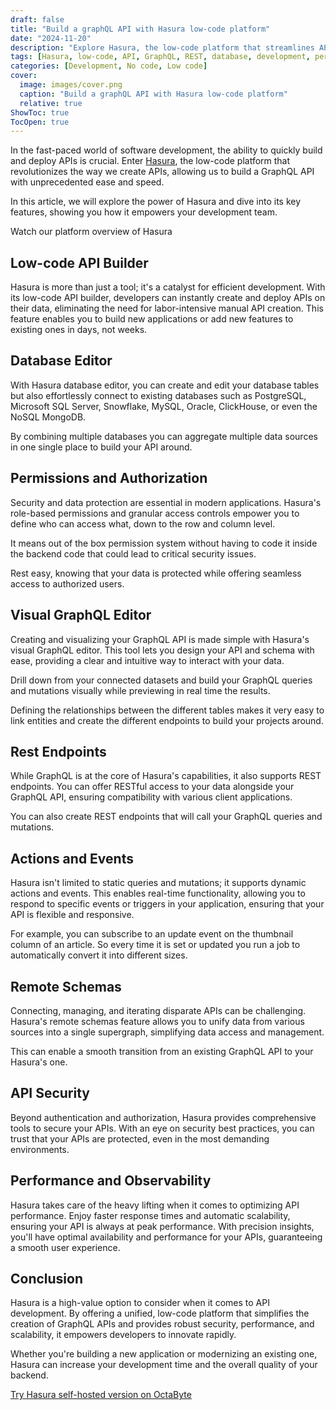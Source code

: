 ```yaml
---
draft: false
title: "Build a graphQL API with Hasura low-code platform"
date: "2024-11-20"
description: "Explore Hasura, the low-code platform that streamlines API creation with powerful features like GraphQL and REST API building, role-based permissions, real-time events, and database integration. Boost development speed and security for modern applications."
tags: [Hasura, low-code, API, GraphQL, REST, database, development, permissions, scalability, security, performance, backend, innovation, modern apps]
categories: [Development, No code, Low code]
cover:
  image: images/cover.png
  caption: "Build a graphQL API with Hasura low-code platform"
  relative: true
ShowToc: true
TocOpen: true
---
```



In the fast\-paced world of software development, the ability to quickly build and deploy APIs is crucial. Enter [Hasura](https://octabyte.io/development/nocode-lowcode/hasura), the low\-code platform that revolutionizes the way we create APIs, allowing us to build a GraphQL API with unprecedented ease and speed. 

In this article, we will explore the power of Hasura and dive into its key features, showing you how it empowers your development team.



Watch our platform overview of Hasura



## **Low\-code API Builder**

Hasura is more than just a tool; it's a catalyst for efficient development. With its low\-code API builder, developers can instantly create and deploy APIs on their data, eliminating the need for labor\-intensive manual API creation. This feature enables you to build new applications or add new features to existing ones in days, not weeks.

## **Database Editor**

With Hasura database editor, you can create and edit your database tables but also effortlessly connect to existing databases such as PostgreSQL, Microsoft SQL Server, Snowflake, MySQL, Oracle, ClickHouse, or even the NoSQL MongoDB.

By combining multiple databases you can aggregate multiple data sources in one single place to build your API around. 

## **Permissions and Authorization**

Security and data protection are essential in modern applications. Hasura's role\-based permissions and granular access controls empower you to define who can access what, down to the row and column level. 

It means out of the box permission system without having to code it inside the backend code that could lead to critical security issues.

Rest easy, knowing that your data is protected while offering seamless access to authorized users.

## **Visual GraphQL Editor**

Creating and visualizing your GraphQL API is made simple with Hasura's visual GraphQL editor. This tool lets you design your API and schema with ease, providing a clear and intuitive way to interact with your data.

Drill down from your connected datasets and build your GraphQL queries and mutations visually while previewing in real time the results.

Defining the relationships between the different tables makes it very easy to link entities and create the different endpoints to build your projects around.

## **Rest Endpoints**

While GraphQL is at the core of Hasura's capabilities, it also supports REST endpoints. You can offer RESTful access to your data alongside your GraphQL API, ensuring compatibility with various client applications.

You can also create REST endpoints that will call your GraphQL queries and mutations.

## **Actions and Events**

Hasura isn't limited to static queries and mutations; it supports dynamic actions and events. This enables real\-time functionality, allowing you to respond to specific events or triggers in your application, ensuring that your API is flexible and responsive.

For example, you can subscribe to an update event on the thumbnail column of an article. So every time it is set or updated you run a job to automatically convert it into different sizes.

## **Remote Schemas**

Connecting, managing, and iterating disparate APIs can be challenging. Hasura's remote schemas feature allows you to unify data from various sources into a single supergraph, simplifying data access and management.

This can enable a smooth transition from an existing GraphQL API to your Hasura's one.

## **API Security**

Beyond authentication and authorization, Hasura provides comprehensive tools to secure your APIs. With an eye on security best practices, you can trust that your APIs are protected, even in the most demanding environments.

## **Performance and Observability**

Hasura takes care of the heavy lifting when it comes to optimizing API performance. Enjoy faster response times and automatic scalability, ensuring your API is always at peak performance. With precision insights, you'll have optimal availability and performance for your APIs, guaranteeing a smooth user experience.

## **Conclusion**

Hasura is a high\-value option to consider when it comes to API development. By offering a unified, low\-code platform that simplifies the creation of GraphQL APIs and provides robust security, performance, and scalability, it empowers developers to innovate rapidly. 

Whether you're building a new application or modernizing an existing one, Hasura can increase your development time and the overall quality of your backend.

[Try Hasura self\-hosted version on OctaByte](https://octabyte.io/development/nocode-lowcode/hasura)



